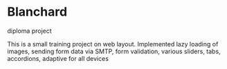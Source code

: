 # Blanchard
diploma project

This is a small training project on web layout. Implemented lazy loading of images, sending form data via SMTP, form validation, various sliders, tabs, accordions, adaptive for all devices

